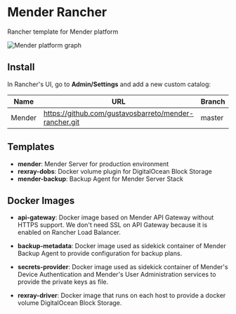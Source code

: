# Mender Rancher

Rancher template for Mender platform

![Mender platform graph](http://i.imgur.com/YzkJHrW.png)

## Install

In Rancher's UI, go to **Admin/Settings** and add a new custom catalog:

| Name   | URL                                                   | Branch |
| ------ | ----------------------------------------------------- | ------ |
| Mender | https://github.com/gustavosbarreto/mender-rancher.git | master |

## Templates

* **mender**: Mender Server for production environment
* **rexray-dobs**: Docker volume plugin for DigitalOcean Block Storage
* **mender-backup**: Backup Agent for Mender Server Stack

## Docker Images

* **api-gateway**:
Docker image based on Mender API Gateway without HTTPS support. We don't need SSL
on API Gateway because it is enabled on Rancher Load Balancer.

* **backup-metadata**:
Docker image used as sidekick container of Mender Backup Agent to provide
configuration for backup plans.

* **secrets-provider**:
Docker image used as sidekick container of Mender's Device Authentication and
Mender's User Administration services to provide the private keys as file.

* **rexray-driver**:
Docker image that runs on each host to provide a docker volume DigitalOcean
Block Storage.


